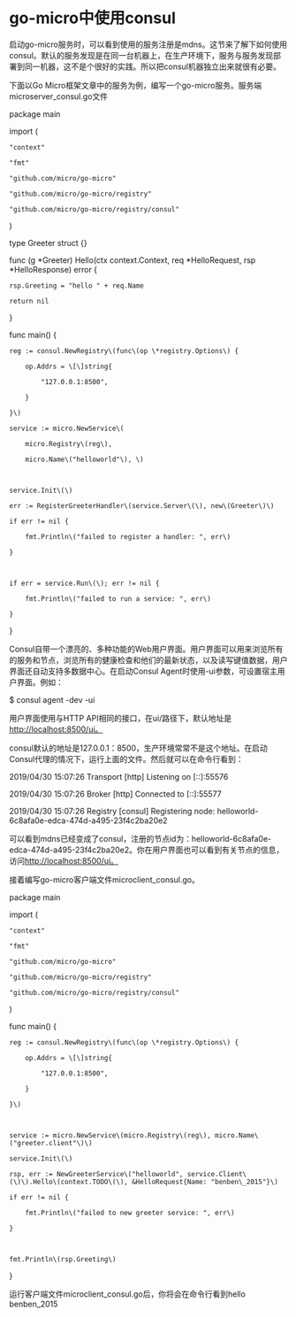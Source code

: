 # go-micro中使用consul

启动go-micro服务时，可以看到使用的服务注册是mdns。这节来了解下如何使用consul。默认的服务发现是在同一台机器上，在生产环境下，服务与服务发现部署到同一机器，这不是个很好的实践。所以把consul机器独立出来就很有必要。

下面以Go Micro框架文章中的服务为例，编写一个go-micro服务。服务端microserver\_consul.go文件

package main

import \(

```
"context"

"fmt"

"github.com/micro/go-micro"

"github.com/micro/go-micro/registry"

"github.com/micro/go-micro/registry/consul"
```

\)

type Greeter struct {}

func \(g \*Greeter\) Hello\(ctx context.Context, req \*HelloRequest, rsp \*HelloResponse\) error {

```
rsp.Greeting = "hello " + req.Name

return nil
```

}

func main\(\) {

```
reg := consul.NewRegistry\(func\(op \*registry.Options\) {

    op.Addrs = \[\]string{

        "127.0.0.1:8500",

    }

}\)

service := micro.NewService\(

    micro.Registry\(reg\),

    micro.Name\("helloworld"\), \)



service.Init\(\)

err := RegisterGreeterHandler\(service.Server\(\), new\(Greeter\)\)

if err != nil {

    fmt.Println\("failed to register a handler: ", err\)

}



if err = service.Run\(\); err != nil {

    fmt.Println\("failed to run a service: ", err\)

}
```

}

Consul自带一个漂亮的、多种功能的Web用户界面。用户界面可以用来浏览所有的服务和节点，浏览所有的健康检查和他们的最新状态，以及读写键值数据，用户界面还自动支持多数据中心。在启动Consul Agent时使用-ui参数，可设置宿主用户界面。例如：

$ consul agent -dev -ui

用户界面使用与HTTP API相同的接口，在ui/路径下，默认地址是[http://localhost:8500/ui。](http://localhost:8500/ui。)

consul默认的地址是127.0.0.1：8500，生产环境常常不是这个地址。在启动Consul代理的情况下，运行上面的文件。然后就可以在命令行看到：

2019/04/30 15:07:26 Transport \[http\] Listening on \[::\]:55576

2019/04/30 15:07:26 Broker \[http\] Connected to \[::\]:55577

2019/04/30 15:07:26 Registry \[consul\] Registering node: helloworld-6c8afa0e-edca-474d-a495-23f4c2ba20e2

可以看到mdns已经变成了consul，注册的节点id为：helloworld-6c8afa0e-edca-474d-a495-23f4c2ba20e2。你在用户界面也可以看到有关节点的信息，访问[http://localhost:8500/ui。](http://localhost:8500/ui。)

接着编写go-micro客户端文件microclient\_consul.go。

package main

import \(

```
"context"

"fmt"

"github.com/micro/go-micro"

"github.com/micro/go-micro/registry"

"github.com/micro/go-micro/registry/consul"
```

\)

func main\(\) {

```
reg := consul.NewRegistry\(func\(op \*registry.Options\) {

    op.Addrs = \[\]string{

        "127.0.0.1:8500",

    }

}\)



service := micro.NewService\(micro.Registry\(reg\), micro.Name\("greeter.client"\)\)

service.Init\(\)

rsp, err := NewGreeterService\("helloworld", service.Client\(\)\).Hello\(context.TODO\(\), &HelloRequest{Name: "benben\_2015"}\)

if err != nil {

    fmt.Println\("failed to new greeter service: ", err\)

}



fmt.Println\(rsp.Greeting\)
```

}

运行客户端文件microclient\_consul.go后，你将会在命令行看到hello benben\_2015



